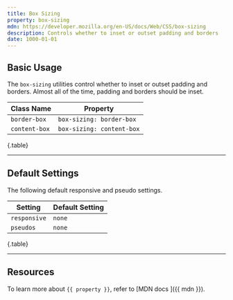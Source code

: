 ```yaml
---
title: Box Sizing
property: box-sizing
mdn: https://developer.mozilla.org/en-US/docs/Web/CSS/box-sizing
description: Controls whether to inset or outset padding and borders
date: 1000-01-01
---
```


## Basic Usage

The `box-sizing` utilities control whether to inset or outset padding and borders. Almost all of the time, padding and borders should be inset.

| Class Name    | Property                  |
| ------------- | ------------------------- |
| `border-box`  | `box-sizing: border-box`  |
| `content-box` | `box-sizing: content-box` |

{.table}

---

## Default Settings

The following default responsive and pseudo settings.

| Setting      | Default Setting |
| ------------ | --------------- |
| `responsive` | `none`          |
| `pseudos`    | `none`          |

{.table}

---

## Resources

To learn more about `{{ property }}`, refer to [MDN docs <i class="far fa-external-link ml-6"></i>]({{ mdn }}).
